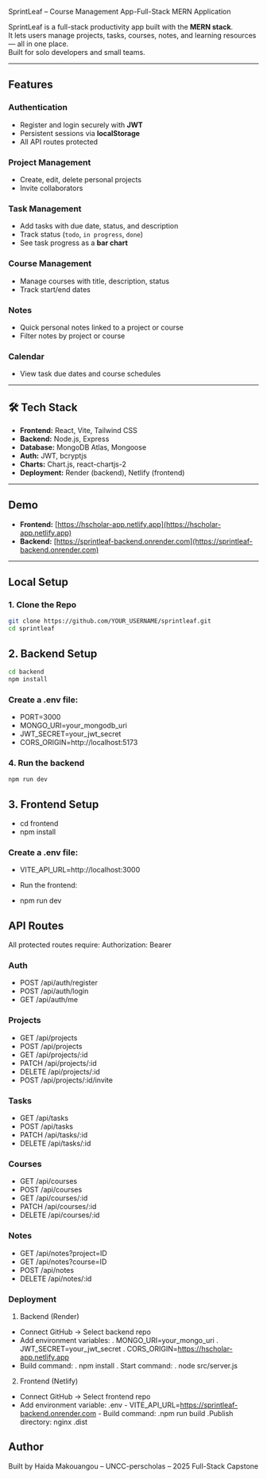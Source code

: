 SprintLeaf – Course Management App-Full-Stack MERN Application

SprintLeaf is a full-stack productivity app built with the **MERN stack**.  
It lets users manage projects, tasks, courses, notes, and learning resources — all in one place.  
Built for solo developers and small teams.

---

##  Features

###  Authentication
- Register and login securely with **JWT**
- Persistent sessions via **localStorage**
- All API routes protected

###  Project Management
- Create, edit, delete personal projects
- Invite collaborators

###  Task Management
- Add tasks with due date, status, and description
- Track status (`todo`, `in progress`, `done`)
- See task progress as a **bar chart**

###  Course Management
- Manage courses with title, description, status
- Track start/end dates

###  Notes
- Quick personal notes linked to a project or course
- Filter notes by project or course

###  Calendar
- View task due dates and course schedules

---

## 🛠 Tech Stack
- **Frontend:** React, Vite, Tailwind CSS
- **Backend:** Node.js, Express
- **Database:** MongoDB Atlas, Mongoose
- **Auth:** JWT, bcryptjs
- **Charts:** Chart.js, react-chartjs-2
- **Deployment:** Render (backend), Netlify (frontend)

---

##  Demo
-  **Frontend:** [https://hscholar-app.netlify.app](https://hscholar-app.netlify.app)  
-  **Backend:** [https://sprintleaf-backend.onrender.com](https://sprintleaf-backend.onrender.com)

---

##  Local Setup

### 1️. Clone the Repo
```bash
git clone https://github.com/YOUR_USERNAME/sprintleaf.git
cd sprintleaf
```

## 2. Backend Setup

```bash
cd backend
npm install
```

### Create a .env file:

- PORT=3000
- MONGO_URI=your_mongodb_uri
- JWT_SECRET=your_jwt_secret
- CORS_ORIGIN=http://localhost:5173

### 4. Run the backend
```bash
npm run dev
```

## 3. Frontend Setup

- cd frontend
- npm install

### Create a .env file:

- VITE_API_URL=http://localhost:3000
- Run the frontend:

- npm run dev
  
##  API Routes

All protected routes require:
Authorization: Bearer <token>

### Auth

- POST /api/auth/register
- POST /api/auth/login
- GET /api/auth/me

### Projects

- GET /api/projects
- POST /api/projects
- GET /api/projects/:id
- PATCH /api/projects/:id
- DELETE /api/projects/:id
- POST /api/projects/:id/invite

### Tasks

- GET /api/tasks
- POST /api/tasks
- PATCH /api/tasks/:id
- DELETE /api/tasks/:id

### Courses

- GET /api/courses
- POST /api/courses
- GET /api/courses/:id
- PATCH /api/courses/:id
- DELETE /api/courses/:id

### Notes

- GET /api/notes?project=ID
- GET /api/notes?course=ID
- POST /api/notes
- DELETE /api/notes/:id

###  Deployment

1. Backend (Render)

- Connect GitHub → Select backend repo
- Add environment variables:
   . MONGO_URI=your_mongo_uri
   . JWT_SECRET=your_jwt_secret
   . CORS_ORIGIN=https://hscholar-app.netlify.app
- Build command:
   . npm install
   . Start command:
        . node src/server.js
  
2. Frontend (Netlify)
   
- Connect GitHub → Select frontend repo
- Add environment variable:
       .env
             - VITE_API_URL=https://sprintleaf-backend.onrender.com
             - Build command:
                  .npm run build
                  .Publish directory:
                       nginx
                       .dist
##  Author

Built by Haida Makouangou – UNCC-perscholas – 2025 Full-Stack Capstone
